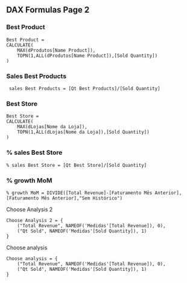 ## DAX Formulas Page 2

### Best Product
````
Best Product = 
CALCULATE(
    MAX(dProdutos[Name Product]),
    TOPN(1,ALL(dProdutos[Name Product]),[Sold Quantity])
)

````
### Sales Best Products
````
 sales Best Products = [Qt Best Products]/[Sold Quantity]

````
### Best Store
````
Best Store = 
CALCULATE(
    MAX(dLojas[Nome da Loja]),
    TOPN(1,ALL(dLojas[Nome da Loja]),[Sold Quantity])
)

````
### % sales Best Store
````
% sales Best Store = [Qt Best Store]/[Sold Quantity]

````
### % growth MoM
````
% growth MoM = DIVIDE([Total Revenue]-[Faturamento Mês Anterior],[Faturamento Mês Anterior],"Sem Histórico")

````
Choose Analysis 2
````
Choose Analysis 2 = {
    ("Total Revenue", NAMEOF('Medidas'[Total Revenue]), 0),
    ("Qt Sold", NAMEOF('Medidas'[Sold Quantity]), 1)
}

````
Choose analysis
````
Choose analysis = {
    ("Total Revenue", NAMEOF('Medidas'[Total Revenue]), 0),
    ("Qt Sold", NAMEOF('Medidas'[Sold Quantity]), 1)
}
